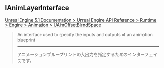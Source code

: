 ## IAnimLayerInterface

[Unreal Engine 5.1 Documentation > Unreal Engine API Reference > Runtime > Engine > Animation > UAimOffsetBlendSpace](https://docs.unrealengine.com/5.1/en-US/API/Runtime/Engine/Animation/UAimOffsetBlendSpace/)

> An interface used to specify the inputs and outputs of an animation blueprint
> 
> ----
> アニメーションブループリントの入出力を指定するためのインターフェイスです。

<!--- ページ内のリンク --->

<!--- 自前の画像へのリンク --->

<!--- generated --->

